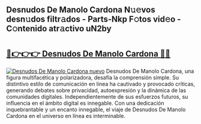## Desnudos De Manolo Cardona N𝚞𝚎vos desn𝚞dos filtr𝚊dos - Parts-Nkp F𝚘tos vid𝚎o - C𝚘ntenido atr𝚊ctivo uN2by

# <h2><a href="http://mbarsl.tromn.icu/?c=Desnudos+De+Manolo+Cardona">🔗👉👉👉 Desnudos De Manolo Cardona 🔗🔗</a></h2>

[![Desnudos De Manolo Cardona nuevo](https://i.imgur.com/pEAQMta.gif)](http://mbarsl.tromn.icu/?c=Desnudos+De+Manolo+Cardona)
Desnudos De Manolo Cardona, una figura multifacética y polarizadora, desafía la comprensión simple. Su distintivo estilo de comunicación en línea ha cautivado y provocado críticas, generando debates sobre privacidad, autoexpresión y la dinámica de las comunidades digitales. Independientemente de sus esfuerzos futuros, su influencia en el ámbito digital es innegable. Con una dedicación inquebrantable y un encanto innegable, el viaje de Desnudos De Manolo Cardona en el universo en línea es interminable.
